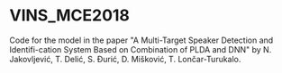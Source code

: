 # VINS_MCE2018
Code for the model in the paper "A Multi-Target Speaker Detection and Identifi-cation System Based on Combination of PLDA and DNN" by N. Jakovljević, T. Delić, S. Đurić, D. Mišković, T. Lončar-Turukalo.
